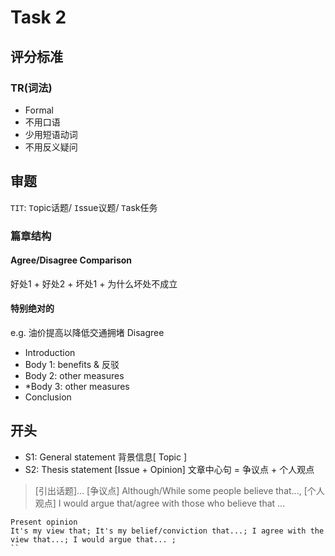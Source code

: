 # Task 2
## 评分标准
### TR(词法)
- Formal
- 不用口语
- 少用短语动词
- 不用反义疑问

## 审题
`TIT`: `T`opic话题/ `I`ssue议题/ `T`ask任务

### 篇章结构
#### Agree/Disagree Comparison
好处1 + 好处2 + 坏处1 + 为什么坏处不成立

#### 特别绝对的
e.g. 油价提高以降低交通拥堵
Disagree
- Introduction
- Body 1: benefits & 反驳
- Body 2: other measures
- *Body 3: other measures
- Conclusion

## 开头
- S1: General statement 背景信息[ Topic ]
- S2: Thesis statement [Issue + Opinion]
文章中心句 = 争议点 + 个人观点
> [引出话题]...
> [争议点] Although/While some people believe that..., [个人观点] I would argue that/agree with those who believe that ...
```
Present opinion
It's my view that; It's my belief/conviction that...; I agree with the view that...; I would argue that... ; 
``